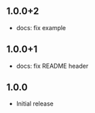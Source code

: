 ## 1.0.0+2

* docs: fix example

## 1.0.0+1

* docs: fix README header

## 1.0.0

* Initial release
